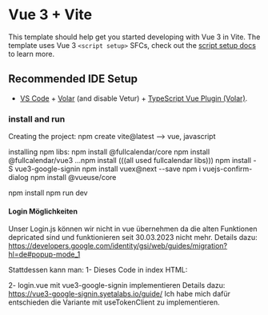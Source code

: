 # Vue 3 + Vite

This template should help get you started developing with Vue 3 in Vite. The template uses Vue 3 `<script setup>` SFCs, check out the [script setup docs](https://v3.vuejs.org/api/sfc-script-setup.html#sfc-script-setup) to learn more.

## Recommended IDE Setup

- [VS Code](https://code.visualstudio.com/) + [Volar](https://marketplace.visualstudio.com/items?itemName=Vue.volar) (and disable Vetur) + [TypeScript Vue Plugin (Volar)](https://marketplace.visualstudio.com/items?itemName=Vue.vscode-typescript-vue-plugin).


### install and run
Creating the project:
    npm create vite@latest
    --> vue, javascript

installing npm libs:
npm install @fullcalendar/core 
npm install @fullcalendar/vue3
...npm install (((all used fullcalendar libs)))
npm install -S vue3-google-signin
npm install vuex@next --save
npm i vuejs-confirm-dialog
npm install @vueuse/core




npm install
npm run dev


#### Login Möglichkeiten

Unser Login.js können wir nicht in vue übernehmen da die alten Funktionen depricated sind und funktionieren seit 30.03.2023 nicht mehr.
Details dazu: https://developers.google.com/identity/gsi/web/guides/migration?hl=de#popup-mode_1

Stattdessen kann man:
1- Dieses Code in index HTML:
    <script src="https://accounts.google.com/gsi/client" async defer></script>
    <div
      id="g_id_onload"
      data-client_id="966425262226-nflro5si4ftpk7c3c4hq57ngrcr70hsn.apps.googleusercontent.com"
      data-callback="handleCredentialResponse"
    ></div>
    <div class="g_id_signin" data-type="standard"></div>

2- login.vue mit vue3-google-signin implementieren
Details dazu: https://vue3-google-signin.syetalabs.io/guide/
Ich habe mich dafür entschieden die Variante mit useTokenClient zu implementieren.
